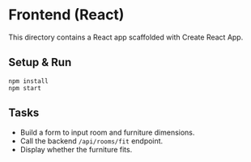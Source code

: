 # Frontend (React)

This directory contains a React app scaffolded with Create React App.

## Setup & Run
```
npm install
npm start
```

## Tasks
- Build a form to input room and furniture dimensions.
- Call the backend `/api/rooms/fit` endpoint.
- Display whether the furniture fits.
